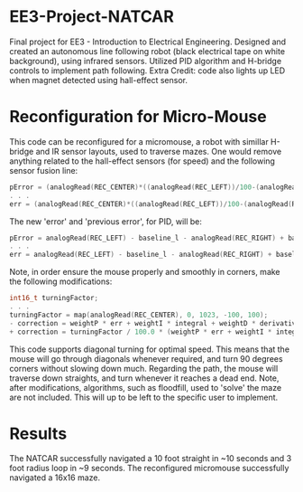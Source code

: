 # EE3-Project-NATCAR
Final project for EE3 - Introduction to Electrical Engineering. Designed and created an autonomous line following robot (black electrical tape on white background), using infrared sensors. Utilized PID algorithm and H-bridge controls to implement path following. Extra Credit: code also lights up LED when magnet detected using hall-effect sensor. 
# Reconfiguration for Micro-Mouse
This code can be reconfigured for a micromouse, a robot with simillar H-bridge and IR sensor layouts, used to traverse mazes.
One would remove anything related to the hall-effect sensors (for speed) and the following sensor fusion line:
```C
pError = (analogRead(REC_CENTER)*((analogRead(REC_LEFT))/100-(analogRead(REC_RIGHT))/100))-baseLine_total;
. . .
err = (analogRead(REC_CENTER)*((analogRead(REC_LEFT))/100-(analogRead(REC_RIGHT))/100))-baseLine_total;
```

The new 'error' and 'previous error', for PID, will be:
```C
pError = analogRead(REC_LEFT) - baseline_l - analogRead(REC_RIGHT) + baseline_r;
. . .
err = analogRead(REC_LEFT) - baseline_l - analogRead(REC_RIGHT) + baseline_r;
```

Note, in order ensure the mouse properly and smoothly in corners, make the following modifications:
```C
int16_t turningFactor;
. . .
turningFactor = map(analogRead(REC_CENTER), 0, 1023, -100, 100);
- correction = weightP * err + weightI * integral + weightD * derivative;
+ correction = turningFactor / 100.0 * (weightP * err + weightI * integral + weightD * derivative);
```
This code supports diagonal turning for optimal speed. This means that the mouse will go through diagonals whenever required, and turn 90 degrees corners without slowing down much. Regarding the path, the mouse will traverse down straights, and turn whenever it reaches a dead end. Note, after modifications, algorithms, such as floodfill, used to 'solve' the maze are not included. This will up to be left to the specific user to implement.
# Results
The NATCAR successfully navigated a 10 foot straight in ~10 seconds and 3 foot radius loop in ~9 seconds.
The reconfigured micromouse successfully navigated a 16x16 maze.
